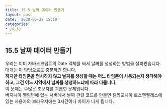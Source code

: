 ```yaml
---
title: 15.5 날짜 데이터 만들기
layout: post
date: '2020-05-22 15:10'
categories:
- js_lj
---
```


## 15.5 날짜 데이터 만들기

우리는 이미 자바스크립트의 Date 객체를 써서 날짜를 생성하는 방법을 살펴봤습니다.  
대개는 이 방법으로도 충분하긴 합니다.  
**하지만 타임존을 명시하지 않고 날짜를 생성할 때는 어느 타임존이 사용되는지 생각해야 하고, 그건 어느 지역에서 날짜를 생성하느냐에 따라 다릅니다.**  
이 문제는 수많은 초보자를 괴롭힌 문제입니다.  
버지니아 앨링턴에 있는 서버에서 날짜 관련 코드를 만들면 캘리포니아 로스엔젤레스에 있는 사용자의 브라우저에는 3시간이나 차이가 나게 됩니다.